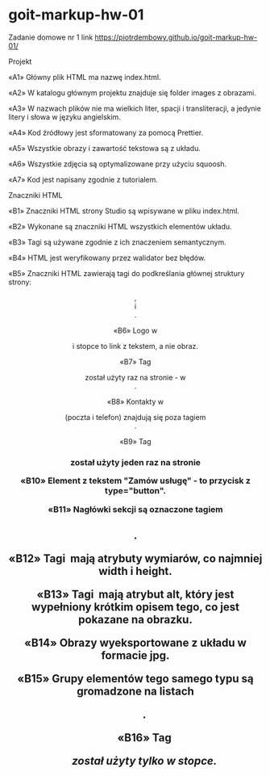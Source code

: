 # goit-markup-hw-01
Zadanie domowe nr 1
link https://piotrdembowy.github.io/goit-markup-hw-01/

Projekt

«A1» Główny plik HTML ma nazwę index.html.

«A2» W katalogu głównym projektu znajduje się folder images z obrazami.

«A3» W nazwach plików nie ma wielkich liter, spacji i transliteracji, a jedynie litery i słowa w języku angielskim.

«A4» Kod źródłowy jest sformatowany za pomocą Prettier.

«A5» Wszystkie obrazy i zawartość tekstowa są z układu.

«A6» Wszystkie zdjęcia są optymalizowane przy użyciu squoosh.

«A7» Kod jest napisany zgodnie z tutorialem.

Znaczniki HTML

«B1» Znaczniki HTML strony Studio są wpisywane w pliku index.html.

«B2» Wykonane są znaczniki HTML wszystkich elementów układu.

«B3» Tagi są używane zgodnie z ich znaczeniem semantycznym.

«B4» HTML jest weryfikowany przez walidator bez błędów.

«B5» Znaczniki HTML zawierają tagi do podkreślania głównej struktury strony: <header>, <main> i <footer>.

«B6» Logo w <header> i stopce to link z tekstem, a nie obraz.

«B7» Tag <nav> został użyty raz na stronie - w <header>.

«B8» Kontakty w <header> (poczta i telefon) znajdują się poza tagiem <nav>.

«B9» Tag <h1 > został użyty jeden raz na stronie

«B10» Element z tekstem "Zamów usługę" - to przycisk z type="button".

«B11» Nagłówki sekcji są oznaczone tagiem <h2>.

«B12» Tagi <img> mają atrybuty wymiarów, co najmniej width i height.

«B13» Tagi <img> mają atrybut alt, który jest wypełniony krótkim opisem tego, co jest pokazane na obrazku.

«B14» Obrazy wyeksportowane z układu w formacie jpg.

«B15» Grupy elementów tego samego typu są gromadzone na listach <ul>.

«B16» Tag <address> został użyty tylko w stopce.
